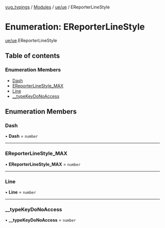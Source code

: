 [yug_typings](../README.md) / [Modules](../modules.md) / [ue/ue](../modules/ue_ue.md) / EReporterLineStyle

# Enumeration: EReporterLineStyle

[ue/ue](../modules/ue_ue.md).EReporterLineStyle

## Table of contents

### Enumeration Members

- [Dash](ue_ue.EReporterLineStyle.md#dash)
- [EReporterLineStyle\_MAX](ue_ue.EReporterLineStyle.md#ereporterlinestyle_max)
- [Line](ue_ue.EReporterLineStyle.md#line)
- [\_\_typeKeyDoNoAccess](ue_ue.EReporterLineStyle.md#__typekeydonoaccess)

## Enumeration Members

### Dash

• **Dash** = `number`

___

### EReporterLineStyle\_MAX

• **EReporterLineStyle\_MAX** = `number`

___

### Line

• **Line** = `number`

___

### \_\_typeKeyDoNoAccess

• **\_\_typeKeyDoNoAccess** = `number`
